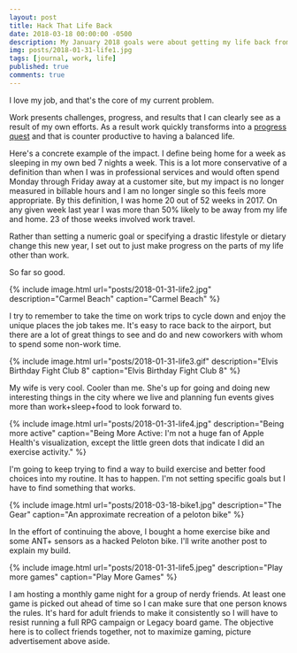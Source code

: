 ```yaml
---
layout: post
title: Hack That Life Back
date: 2018-03-18 00:00:00 -0500
description: My January 2018 goals were about getting my life back from work.
img: posts/2018-01-31-life1.jpg
tags: [journal, work, life]
published: true
comments: true
---
```

I love my job, and that's the core of my current problem.  

Work presents challenges, progress, and results that I can clearly see as a result of my own efforts. As a result work quickly transforms into a [progress quest](https://en.wikipedia.org/wiki/Progress_Quest) and that is counter productive to having a balanced life.


Here's a concrete example of the impact.  I define being home for a week as sleeping in my own bed 7 nights a week. This is a lot more conservative of a definition than when I was in professional services and would often spend Monday through Friday away at a customer site, but my impact is no longer measured in billable hours and I am no longer single so this feels more appropriate. By this definition, I was home 20 out of 52 weeks in 2017. On any given week last year I was more than 50% likely to be away from my life and home.  23 of those weeks involved work travel.  

Rather than setting a numeric goal or specifying a drastic lifestyle or dietary change this new year, I set out to just make progress on the parts of my life other than work.  

So far so good.

{% include image.html url="posts/2018-01-31-life2.jpg" description="Carmel Beach" caption="Carmel Beach" %}

I try to remember to take the time on work trips to cycle down and enjoy the unique places the job takes me.  It's easy to race back to the airport, but there are a lot of great things to see and do and new coworkers with whom to spend some non-work time.

{% include image.html url="posts/2018-01-31-life3.gif" description="Elvis Birthday Fight Club 8" caption="Elvis Birthday Fight Club 8" %}

My wife is very cool.  Cooler than me.  She's up for going and doing new interesting things in the city where we live and planning fun events gives more than work+sleep+food to look forward to.

{% include image.html url="posts/2018-01-31-life4.jpg" description="Being more active" caption="Being More Active: I'm not a huge fan of Apple Health's visualization, except the little green dots that indicate I did an exercise activity." %}

I'm going to keep trying to find a way to build exercise and better food choices into my routine.  It has to happen.  I'm not setting  specific goals but I have to find something that works.  

{% include image.html url="posts/2018-03-18-bike1.jpg" description="The Gear" caption="An approximate recreation of a peloton bike" %}

In the effort of continuing the above, I bought a home exercise bike and some ANT+ sensors as a hacked Peloton bike.  I'll write another post to explain my build.

{% include image.html url="posts/2018-01-31-life5.jpeg" description="Play more games" caption="Play More Games" %}

I am hosting a monthly game night for a group of nerdy friends. At least one game is picked out ahead of time so I can make sure that one person knows the rules.  It's hard for adult friends to make it consistently so I will have to resist running a full RPG campaign or Legacy board game.  The objective here is to collect friends together, not to maximize gaming, picture advertisement above aside. 


